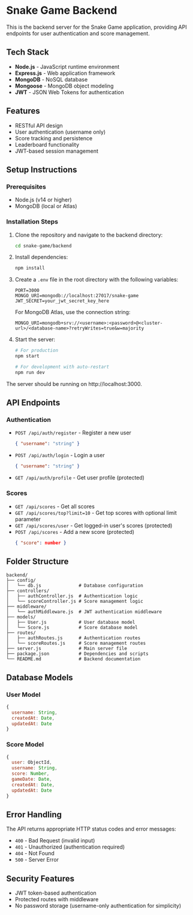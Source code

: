 # Snake Game Backend

This is the backend server for the Snake Game application, providing API endpoints for user authentication and score management.

## Tech Stack

- **Node.js** - JavaScript runtime environment
- **Express.js** - Web application framework
- **MongoDB** - NoSQL database
- **Mongoose** - MongoDB object modeling
- **JWT** - JSON Web Tokens for authentication

## Features

- RESTful API design
- User authentication (username only)
- Score tracking and persistence
- Leaderboard functionality
- JWT-based session management

## Setup Instructions

### Prerequisites

- Node.js (v14 or higher)
- MongoDB (local or Atlas)

### Installation Steps

1. Clone the repository and navigate to the backend directory:
   ```bash
   cd snake-game/backend
   ```

2. Install dependencies:
   ```bash
   npm install
   ```

3. Create a `.env` file in the root directory with the following variables:
   ```
   PORT=3000
   MONGO_URI=mongodb://localhost:27017/snake-game
   JWT_SECRET=your_jwt_secret_key_here
   ```

   For MongoDB Atlas, use the connection string:
   ```
   MONGO_URI=mongodb+srv://<username>:<password>@<cluster-url>/<database-name>?retryWrites=true&w=majority
   ```

4. Start the server:
   ```bash
   # For production
   npm start
   
   # For development with auto-restart
   npm run dev
   ```

The server should be running on http://localhost:3000.

## API Endpoints

### Authentication

- `POST /api/auth/register` - Register a new user
  ```json
  { "username": "string" }
  ```

- `POST /api/auth/login` - Login a user
  ```json
  { "username": "string" }
  ```

- `GET /api/auth/profile` - Get user profile (protected)

### Scores

- `GET /api/scores` - Get all scores
- `GET /api/scores/top?limit=10` - Get top scores with optional limit parameter
- `GET /api/scores/user` - Get logged-in user's scores (protected)
- `POST /api/scores` - Add a new score (protected)
  ```json
  { "score": number }
  ```

## Folder Structure

```
backend/
├── config/
│   └── db.js              # Database configuration
├── controllers/
│   ├── authController.js  # Authentication logic
│   └── scoreController.js # Score management logic
├── middleware/
│   └── authMiddleware.js  # JWT authentication middleware
├── models/
│   ├── User.js            # User database model
│   └── Score.js           # Score database model
├── routes/
│   ├── authRoutes.js      # Authentication routes
│   └── scoreRoutes.js     # Score management routes
├── server.js              # Main server file
├── package.json           # Dependencies and scripts
└── README.md              # Backend documentation
```

## Database Models

### User Model

```javascript
{
  username: String,
  createdAt: Date,
  updatedAt: Date
}
```

### Score Model

```javascript
{
  user: ObjectId,
  username: String,
  score: Number,
  gameDate: Date,
  createdAt: Date,
  updatedAt: Date
}
```

## Error Handling

The API returns appropriate HTTP status codes and error messages:

- `400` - Bad Request (invalid input)
- `401` - Unauthorized (authentication required)
- `404` - Not Found
- `500` - Server Error

## Security Features

- JWT token-based authentication
- Protected routes with middleware
- No password storage (username-only authentication for simplicity)